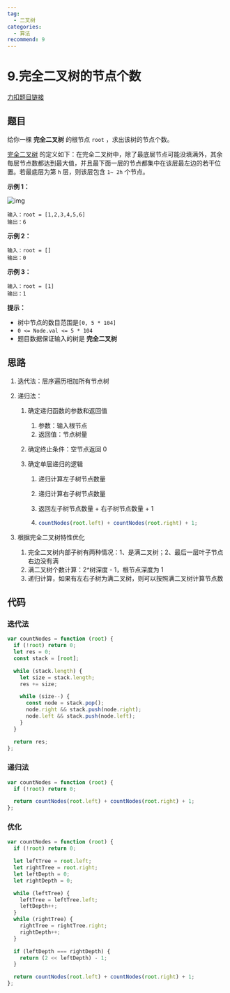 ```yaml
---
tag:
  - 二叉树
categories:
  - 算法
recommend: 9
---
```


# 9.完全二叉树的节点个数

[力扣题目链接](https://leetcode.cn/problems/count-complete-tree-nodes/)

## 题目

给你一棵 **完全二叉树** 的根节点 `root` ，求出该树的节点个数。

[完全二叉树](https://baike.baidu.com/item/完全二叉树/7773232?fr=aladdin) 的定义如下：在完全二叉树中，除了最底层节点可能没填满外，其余每层节点数都达到最大值，并且最下面一层的节点都集中在该层最左边的若干位置。若最底层为第 `h` 层，则该层包含 `1~ 2h` 个节点。

**示例 1：**

![img](https://assets.leetcode.com/uploads/2021/01/14/complete.jpg)

```
输入：root = [1,2,3,4,5,6]
输出：6
```

**示例 2：**

```
输入：root = []
输出：0
```

**示例 3：**

```
输入：root = [1]
输出：1
```

**提示：**

- 树中节点的数目范围是`[0, 5 * 104]`
- `0 <= Node.val <= 5 * 104`
- 题目数据保证输入的树是 **完全二叉树**

## 思路

1. 迭代法：层序遍历相加所有节点树

2. 递归法：

   1. 确定递归函数的参数和返回值

      1. 参数：输入根节点
      2. 返回值：节点树量

   2. 确定终止条件：空节点返回 0

   3. 确定单层递归的逻辑

      1. 递归计算左子树节点数量

      2. 递归计算右子树节点数量

      3. 返回左子树节点数量 + 右子树节点数量 + 1

      4. ```js
         countNodes(root.left) + countNodes(root.right) + 1;
         ```

3. 根据完全二叉树特性优化

   1. 完全二叉树内部子树有两种情况：1、是满二叉树；2、最后一层叶子节点右边没有满
   2. 满二叉树个数计算：2^树深度 - 1，根节点深度为 1
   3. 递归计算，如果有左右子树为满二叉树，则可以按照满二叉树计算节点数

## 代码

### 迭代法

```js
var countNodes = function (root) {
  if (!root) return 0;
  let res = 0;
  const stack = [root];

  while (stack.length) {
    let size = stack.length;
    res += size;

    while (size--) {
      const node = stack.pop();
      node.right && stack.push(node.right);
      node.left && stack.push(node.left);
    }
  }

  return res;
};
```

### 递归法

```js
var countNodes = function (root) {
  if (!root) return 0;

  return countNodes(root.left) + countNodes(root.right) + 1;
};
```

### 优化

```js
var countNodes = function (root) {
  if (!root) return 0;

  let leftTree = root.left;
  let rightTree = root.right;
  let leftDepth = 0;
  let rightDepth = 0;

  while (leftTree) {
    leftTree = leftTree.left;
    leftDepth++;
  }
  while (rightTree) {
    rightTree = rightTree.right;
    rightDepth++;
  }

  if (leftDepth === rightDepth) {
    return (2 << leftDepth) - 1;
  }

  return countNodes(root.left) + countNodes(root.right) + 1;
};
```
